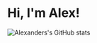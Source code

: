 # Hi, I'm Alex!

<!--
**AlexanderStephenThompson/AlexanderStephenThompson** is a ✨ _special_ ✨ repository because its `README.md` (this file) appears on your GitHub profile.

Here are some ideas to get you started:

- 🔭 I’m currently working on ...
- 🌱 I’m currently learning ...
- 👯 I’m looking to collaborate on ...
- 🤔 I’m looking for help with ...
- 💬 Ask me about ...
- 📫 How to reach me: ...
- 😄 Pronouns: ...
- ⚡ Fun fact: ...
-->

<!-- https://github.com/anuraghazra/github-readme-stats -->

![Alexanders's GitHub stats](https://github-readme-stats.vercel.app/api?username=AlexanderStephenThompson&show_icons=true&theme=tokyonight)

<!-- Include acclaim badges 

Planned pinned repos

 - Programming (Foundations, Python, C#, web development, practical projects)
 - Learning Git & GitHub
 - Community gardens and kitchen
 - Data Analytics (Self made, existing)
 - 3D stuff (Blender / Unity)
 - IT Infrastructure (Home / Small business)

-->

